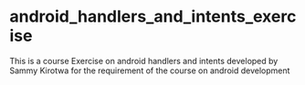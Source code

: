 # android_handlers_and_intents_exercise
This is a course Exercise on android handlers and intents developed by Sammy Kirotwa for the requirement of the course on android development

